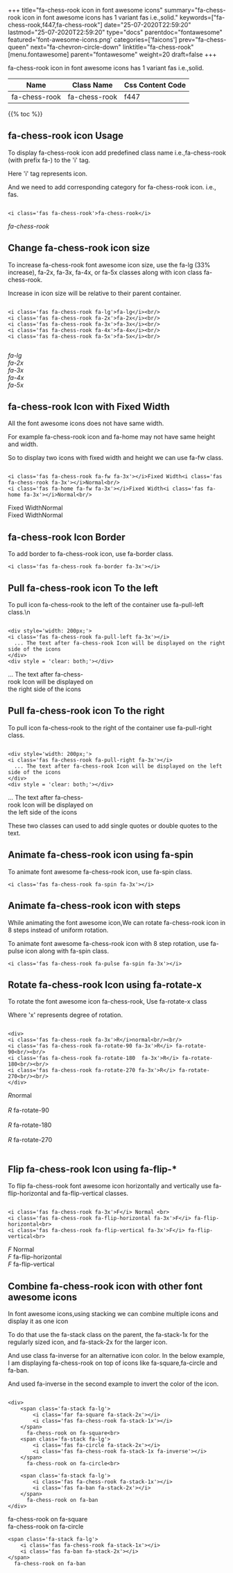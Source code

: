 +++
title="fa-chess-rook icon in font awesome icons"
summary="fa-chess-rook icon in font awesome icons has 1 variant fas i.e.,solid."
keywords=["fa-chess-rook,f447,fa-chess-rook"]
date="25-07-2020T22:59:20"
lastmod="25-07-2020T22:59:20"
type="docs"
parentdoc="fontawesome"
featured='font-awesome-icons.png'
categories=['faicons']
prev="fa-chess-queen"
next="fa-chevron-circle-down"
linktitle="fa-chess-rook"
[menu.fontawesome]
parent="fontawesome"
weight=20
draft=false
+++


fa-chess-rook icon in font awesome icons has 1 variant fas i.e.,solid.

<div class='table-responsive'><table class='table'><thead><tr><th>Name</th><th>Class Name</th><th>Css Content Code</th></tr></thead><tbody><tr><td>fa-chess-rook</td><td>fa-chess-rook</td><td>f447</td></tr></tbody></table></div>


{{% toc %}}


## fa-chess-rook icon Usage

To display fa-chess-rook icon add predefined class name i.e.,fa-chess-rook (with prefix fa-) to the 'i' tag.

Here 'i' tag represents icon.

And we need to add corresponding category for fa-chess-rook icon. i.e., fas.


```

<i class='fas fa-chess-rook'>fa-chess-rook</i>
```

<i class='fas fa-chess-rook'>fa-chess-rook</i>




## Change fa-chess-rook icon size
To increase fa-chess-rook font awesome icon size, use the fa-lg (33% increase), fa-2x, fa-3x, fa-4x, or fa-5x classes along with icon class fa-chess-rook.

Increase in icon size will be relative to their parent container. 

```

<i class='fas fa-chess-rook fa-lg'>fa-lg</i><br/>
<i class='fas fa-chess-rook fa-2x'>fa-2x</i><br/>
<i class='fas fa-chess-rook fa-3x'>fa-3x</i><br/>
<i class='fas fa-chess-rook fa-4x'>fa-4x</i><br/>
<i class='fas fa-chess-rook fa-5x'>fa-5x</i><br/>
            
```

<i class='fas fa-chess-rook fa-lg'>fa-lg</i><br/>
<i class='fas fa-chess-rook fa-2x'>fa-2x</i><br/>
<i class='fas fa-chess-rook fa-3x'>fa-3x</i><br/>
<i class='fas fa-chess-rook fa-4x'>fa-4x</i><br/>
<i class='fas fa-chess-rook fa-5x'>fa-5x</i><br/>
            



## fa-chess-rook Icon with Fixed Width 

All the font awesome icons does not have same width.

For example fa-chess-rook icon and fa-home may not have same height and width.

So to display two icons with fixed width and height we can use fa-fw class.


```

<i class='fas fa-chess-rook fa-fw fa-3x'></i>Fixed Width<i class='fas fa-chess-rook fa-3x'></i>Normal<br/>
<i class='fas fa-home fa-fw fa-3x'></i>Fixed Width<i class='fas fa-home fa-3x'></i>Normal<br/>
```

<i class='fas fa-chess-rook fa-fw fa-3x'></i>Fixed Width<i class='fas fa-chess-rook fa-3x'></i>Normal<br/>
<i class='fas fa-home fa-fw fa-3x'></i>Fixed Width<i class='fas fa-home fa-3x'></i>Normal<br/>



## fa-chess-rook Icon Border 

To add border to fa-chess-rook icon, use fa-border class.


```
<i class='fas fa-chess-rook fa-border fa-3x'></i>

```
<i class='fas fa-chess-rook fa-border fa-3x'></i>





## Pull fa-chess-rook icon To the left

To pull icon fa-chess-rook to the left of the container use fa-pull-left class.\n

```

<div style='width: 200px;'>
<i class='fas fa-chess-rook fa-pull-left fa-3x'></i>
  ... The text after fa-chess-rook Icon will be displayed on the right side of the icons
</div>
<div style = 'clear: both;'></div>
```

<div style='width: 200px;'>
<i class='fas fa-chess-rook fa-pull-left fa-3x'></i>
  ... The text after fa-chess-rook Icon will be displayed on the right side of the icons
</div>
<div style = 'clear: both;'></div>




## Pull fa-chess-rook icon To the right
To pull icon fa-chess-rook to the right of the container use fa-pull-right class.

```

<div style='width: 200px;'>
<i class='fas fa-chess-rook fa-pull-right fa-3x'></i>
  ... The text after fa-chess-rook Icon will be displayed on the left side of the icons
</div>
<div style = 'clear: both;'></div>
```

<div style='width: 200px;'>
<i class='fas fa-chess-rook fa-pull-right fa-3x'></i>
  ... The text after fa-chess-rook Icon will be displayed on the left side of the icons
</div>
<div style = 'clear: both;'></div>

These two classes can used to add single quotes or double quotes to the text.


## Animate fa-chess-rook icon using fa-spin
To animate font awesome fa-chess-rook icon, use fa-spin class.

```
<i class='fas fa-chess-rook fa-spin fa-3x'></i>
```
<i class='fas fa-chess-rook fa-spin fa-3x'></i>




## Animate fa-chess-rook icon with steps
While animating the font awesome icon,We can rotate fa-chess-rook icon in 8 steps instead of uniform rotation.

To animate font awesome fa-chess-rook icon with 8 step rotation, use fa-pulse icon along with fa-spin class.


```
<i class='fas fa-chess-rook fa-pulse fa-spin fa-3x'></i>

```
<i class='fas fa-chess-rook fa-pulse fa-spin fa-3x'></i>





## Rotate fa-chess-rook Icon using fa-rotate-x
To rotate the font awesome icon fa-chess-rook, Use fa-rotate-x class

Where 'x' represents degree of rotation.


```

<div>
<i class='fas fa-chess-rook fa-3x'>R</i>normal<br/><br/>
<i class='fas fa-chess-rook fa-rotate-90 fa-3x'>R</i> fa-rotate-90<br/><br/> 
<i class='fas fa-chess-rook fa-rotate-180  fa-3x'>R</i> fa-rotate-180<br/><br/> 
<i class='fas fa-chess-rook fa-rotate-270 fa-3x'>R</i> fa-rotate-270<br/><br/>
</div>
```

<div>
<i class='fas fa-chess-rook fa-3x'>R</i>normal<br/><br/>
<i class='fas fa-chess-rook fa-rotate-90 fa-3x'>R</i> fa-rotate-90<br/><br/> 
<i class='fas fa-chess-rook fa-rotate-180  fa-3x'>R</i> fa-rotate-180<br/><br/> 
<i class='fas fa-chess-rook fa-rotate-270 fa-3x'>R</i> fa-rotate-270<br/><br/>
</div>




## Flip fa-chess-rook Icon using fa-flip-*
To flip fa-chess-rook font awesome icon horizontally and vertically use fa-flip-horizontal and fa-flip-vertical classes. 

```

<i class='fas fa-chess-rook fa-3x'>F</i> Normal <br>
<i class='fas fa-chess-rook fa-flip-horizontal fa-3x'>F</i> fa-flip-horizontal<br>
<i class='fas fa-chess-rook fa-flip-vertical fa-3x'>F</i> fa-flip-vertical<br>
```

<i class='fas fa-chess-rook fa-3x'>F</i> Normal <br>
<i class='fas fa-chess-rook fa-flip-horizontal fa-3x'>F</i> fa-flip-horizontal<br>
<i class='fas fa-chess-rook fa-flip-vertical fa-3x'>F</i> fa-flip-vertical<br>




## Combine fa-chess-rook icon with other font awesome icons
In font awesome icons,using stacking we can combine multiple icons and display it as one icon 

To do that use the fa-stack class on the parent, the fa-stack-1x for the regularly sized icon, and fa-stack-2x for the larger icon.

And use class fa-inverse for an alternative icon color. 
In the below example, I am displaying fa-chess-rook on top of icons like fa-square,fa-circle and fa-ban.

And used fa-inverse in the second example to invert the color of the icon.

```

<div>
    <span class='fa-stack fa-lg'>
        <i class='far fa-square fa-stack-2x'></i>
        <i class='fas fa-chess-rook fa-stack-1x'></i>
    </span>
      fa-chess-rook on fa-square<br>
    <span class='fa-stack fa-lg'>
        <i class='fas fa-circle fa-stack-2x'></i>
        <i class='fas fa-chess-rook fa-stack-1x fa-inverse'></i>
    </span>
      fa-chess-rook on fa-circle<br>

    <span class='fa-stack fa-lg'>
        <i class='fas fa-chess-rook fa-stack-1x'></i>
        <i class='fas fa-ban fa-stack-2x'></i>
    </span>
      fa-chess-rook on fa-ban
</div>
```

<div>
    <span class='fa-stack fa-lg'>
        <i class='far fa-square fa-stack-2x'></i>
        <i class='fas fa-chess-rook fa-stack-1x'></i>
    </span>
      fa-chess-rook on fa-square<br>
    <span class='fa-stack fa-lg'>
        <i class='fas fa-circle fa-stack-2x'></i>
        <i class='fas fa-chess-rook fa-stack-1x fa-inverse'></i>
    </span>
      fa-chess-rook on fa-circle<br>

    <span class='fa-stack fa-lg'>
        <i class='fas fa-chess-rook fa-stack-1x'></i>
        <i class='fas fa-ban fa-stack-2x'></i>
    </span>
      fa-chess-rook on fa-ban
</div>






